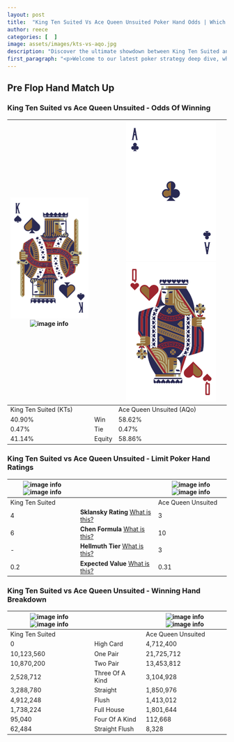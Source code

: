 ```yaml
---
layout: post
title:  "King Ten Suited Vs Ace Queen Unsuited Poker Hand Odds | Which Is The Better Hand In Poker? A Complete Guide"
author: reece
categories: [  ]
image: assets/images/kts-vs-aqo.jpg
description: "Discover the ultimate showdown between King Ten Suited and Ace Queen Unsuited in poker! Uncover the odds, strategies, and scenarios where one hand triumphs over the other. Get ready to up your poker game with this thrilling analysis."
first_paragraph: "<p>Welcome to our latest poker strategy deep dive, where we're pitting two distinct hands against each other in a high-stakes showdown: King Ten Suited vs Ace Queen Unsuited.</p><p>In the dynamic world of poker, every decision counts, and knowing which hand holds the upper hand is key to your success at the table.</p><p>In this article, we'll dissect these two hands, explore the scenarios where one dominates the other, and equip you with the knowledge to make strategic choices that can tip the odds in your favor.</p><p>Get ready to unravel the intriguing dynamics of these poker hands and elevate your game to new heights.</p>"
---
```




[comment]: # (sp0)

## Pre Flop Hand Match Up

<div class="table hand-ratings" markdown="1"> 



### King Ten Suited vs Ace Queen Unsuited - Odds Of Winning


    
| ![image info](assets/images/hand1/k.png) ![image info](assets/images/hand1/ts.png) |  | ![image info](assets/images/hand2/a.png) ![image info](assets/images/hand2/qo.png) |
| -------- | -------- | -------- |
| King Ten Suited (KTs) |  | Ace Queen Unsuited (AQo) |
| 40.90% | Win | 58.62% |
| 0.47% | Tie | 0.47% |
| 41.14% | Equity | 58.86% |




[comment]: # (sp1)



### King Ten Suited vs Ace Queen Unsuited - Limit Poker Hand Ratings


    
| ![image info](https://www.riverpairs.com/assets/images/hand1/k.png) ![image info](https://www.riverpairs.com/assets/images/hand1/ts.png) |  | ![image info](https://www.riverpairs.com/assets/images/hand2/a.png) ![image info](https://www.riverpairs.com/assets/images/hand2/qo.png) |
| -------- | -------- | -------- |
| King Ten Suited |  | Ace Queen Unsuited |
| 4 | **Sklansky Rating** [What is this?](/sklansky-rating-explained) | 3 |
| 6 | **Chen Formula** [What is this?](/chen-formula-explained) | 10 |
| - | **Hellmuth Tier** [What is this?](/Hellmuth-tier-explained) | 3 |
| 0.2 | **Expected Value** [What is this?](/expected-value-explained) | 0.31 |




[comment]: # (sp2)



### King Ten Suited vs Ace Queen Unsuited - Winning Hand Breakdown


    
| ![image info](https://www.riverpairs.com/assets/images/hand1/k.png) ![image info](https://www.riverpairs.com/assets/images/hand1/ts.png) |  | ![image info](https://www.riverpairs.com/assets/images/hand2/a.png) ![image info](https://www.riverpairs.com/assets/images/hand2/qo.png) |
| -------- | -------- | -------- |
| King Ten Suited |  | Ace Queen Unsuited |
| 0 | High Card | 4,712,400 |
| 10,123,560 | One Pair | 21,725,712 |
| 10,870,200 | Two Pair | 13,453,812 |
| 2,528,712 | Three Of A Kind | 3,104,928 |
| 3,288,780 | Straight | 1,850,976 |
| 4,912,248 | Flush | 1,413,012 |
| 1,738,224 | Full House | 1,801,644 |
| 95,040 | Four Of A Kind | 112,668 |
| 62,484 | Straight Flush | 8,328 |




[comment]: # (sp3)



</div>

[comment]: # (sp4)



[comment]: # (sp5)

